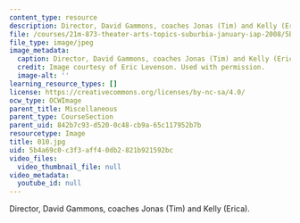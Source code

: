 ```yaml
---
content_type: resource
description: Director, David Gammons, coaches Jonas (Tim) and Kelly (Erica).
file: /courses/21m-873-theater-arts-topics-suburbia-january-iap-2008/5b4a69c0c3f3aff40db2821b921592bc_010.jpg
file_type: image/jpeg
image_metadata:
  caption: Director, David Gammons, coaches Jonas (Tim) and Kelly (Erica).
  credit: Image courtesy of Eric Levenson. Used with permission.
  image-alt: ''
learning_resource_types: []
license: https://creativecommons.org/licenses/by-nc-sa/4.0/
ocw_type: OCWImage
parent_title: Miscellaneous
parent_type: CourseSection
parent_uid: 842b7c93-d520-0c48-cb9a-65c117952b7b
resourcetype: Image
title: 010.jpg
uid: 5b4a69c0-c3f3-aff4-0db2-821b921592bc
video_files:
  video_thumbnail_file: null
video_metadata:
  youtube_id: null
---
```

Director, David Gammons, coaches Jonas (Tim) and Kelly (Erica).